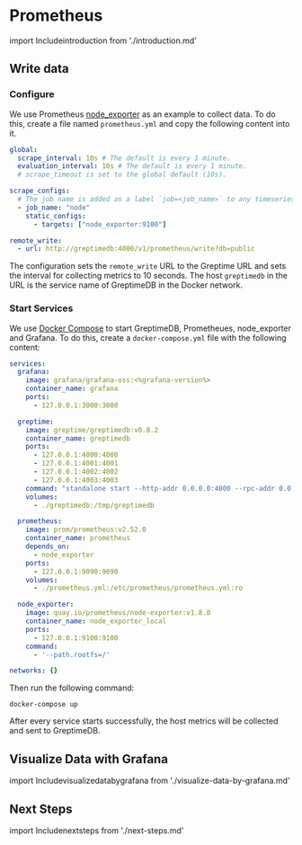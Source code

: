 # Prometheus

import Includeintroduction from './introduction.md' 

<Includeintroduction/>

## Write data

### Configure

We use Prometheus [node_exporter](https://github.com/prometheus/node_exporter) as an example to collect data.
To do this, create a file named `prometheus.yml` and copy the following content into it.

```yml
global:
  scrape_interval: 10s # The default is every 1 minute.
  evaluation_interval: 10s # The default is every 1 minute.
  # scrape_timeout is set to the global default (10s).

scrape_configs:
  # The job name is added as a label `job=<job_name>` to any timeseries scraped from this config.
  - job_name: "node"
    static_configs:
      - targets: ["node_exporter:9100"]

remote_write:
  - url: http://greptimedb:4000/v1/prometheus/write?db=public
```

The configuration sets the `remote_write` URL to the Greptime URL and sets the interval for collecting metrics to 10 seconds. The host `greptimedb` in the URL is the service name of GreptimeDB in the Docker network.

### Start Services

We use [Docker Compose](https://docs.docker.com/compose/) to start GreptimeDB, Prometheues, node_exporter and Grafana. To do this, create a `docker-compose.yml` file with the following content:

```yaml
services:
  grafana:
    image: grafana/grafana-oss:<%grafana-version%>
    container_name: grafana
    ports:
      - 127.0.0.1:3000:3000

  greptime:
    image: greptime/greptimedb:v0.8.2
    container_name: greptimedb
    ports:
      - 127.0.0.1:4000:4000
      - 127.0.0.1:4001:4001
      - 127.0.0.1:4002:4002
      - 127.0.0.1:4003:4003
    command: "standalone start --http-addr 0.0.0.0:4000 --rpc-addr 0.0.0.0:4001 --mysql-addr 0.0.0.0:4002 --postgres-addr 0.0.0.0:4003"
    volumes:
      - ./greptimedb:/tmp/greptimedb

  prometheus:
    image: prom/prometheus:v2.52.0
    container_name: prometheus
    depends_on:
      - node_exporter
    ports:
      - 127.0.0.1:9090:9090
    volumes:
      - ./prometheus.yml:/etc/prometheus/prometheus.yml:ro

  node_exporter:
    image: quay.io/prometheus/node-exporter:v1.8.0
    container_name: node_exporter_local
    ports:
      - 127.0.0.1:9100:9100
    command:
      - '--path.rootfs=/'

networks: {}
```

Then run the following command:

```shell
docker-compose up
```

After every service starts successfully, the host metrics will be collected and sent to GreptimeDB.

## Visualize Data with Grafana

import Includevisualizedatabygrafana from './visualize-data-by-grafana.md' 

<Includevisualizedatabygrafana/>

## Next Steps

import Includenextsteps from './next-steps.md' 

<Includenextsteps/>
